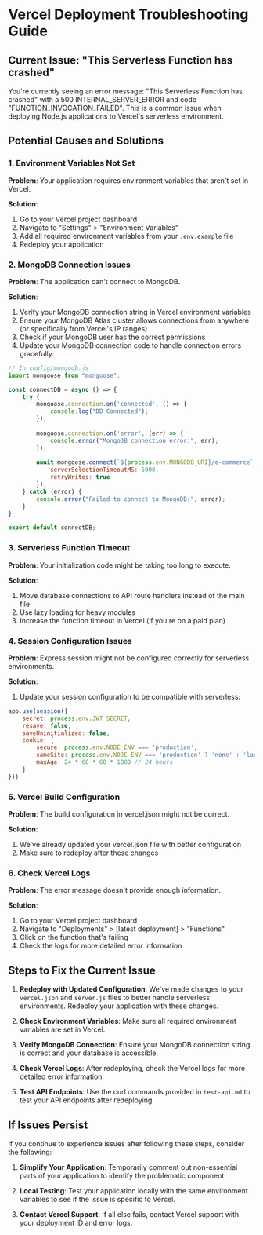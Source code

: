 # Vercel Deployment Troubleshooting Guide

## Current Issue: "This Serverless Function has crashed"

You're currently seeing an error message: "This Serverless Function has crashed" with a 500 INTERNAL_SERVER_ERROR and code "FUNCTION_INVOCATION_FAILED". This is a common issue when deploying Node.js applications to Vercel's serverless environment.

## Potential Causes and Solutions

### 1. Environment Variables Not Set

**Problem**: Your application requires environment variables that aren't set in Vercel.

**Solution**:
1. Go to your Vercel project dashboard
2. Navigate to "Settings" > "Environment Variables"
3. Add all required environment variables from your `.env.example` file
4. Redeploy your application

### 2. MongoDB Connection Issues

**Problem**: The application can't connect to MongoDB.

**Solution**:
1. Verify your MongoDB connection string in Vercel environment variables
2. Ensure your MongoDB Atlas cluster allows connections from anywhere (or specifically from Vercel's IP ranges)
3. Check if your MongoDB user has the correct permissions
4. Update your MongoDB connection code to handle connection errors gracefully:

```javascript
// In config/mongodb.js
import mongoose from "mongoose";

const connectDB = async () => {
    try {
        mongoose.connection.on('connected', () => {
            console.log("DB Connected");
        });
        
        mongoose.connection.on('error', (err) => {
            console.error("MongoDB connection error:", err);
        });
        
        await mongoose.connect(`${process.env.MONGODB_URI}/e-commerce`, {
            serverSelectionTimeoutMS: 5000,
            retryWrites: true
        });
    } catch (error) {
        console.error("Failed to connect to MongoDB:", error);
    }
}

export default connectDB;
```

### 3. Serverless Function Timeout

**Problem**: Your initialization code might be taking too long to execute.

**Solution**:
1. Move database connections to API route handlers instead of the main file
2. Use lazy loading for heavy modules
3. Increase the function timeout in Vercel (if you're on a paid plan)

### 4. Session Configuration Issues

**Problem**: Express session might not be configured correctly for serverless environments.

**Solution**:
1. Update your session configuration to be compatible with serverless:

```javascript
app.use(session({
    secret: process.env.JWT_SECRET,
    resave: false,
    saveUninitialized: false,
    cookie: { 
        secure: process.env.NODE_ENV === 'production',
        sameSite: process.env.NODE_ENV === 'production' ? 'none' : 'lax',
        maxAge: 24 * 60 * 60 * 1000 // 24 hours
    }
}))
```

### 5. Vercel Build Configuration

**Problem**: The build configuration in vercel.json might not be correct.

**Solution**:
1. We've already updated your vercel.json file with better configuration
2. Make sure to redeploy after these changes

### 6. Check Vercel Logs

**Problem**: The error message doesn't provide enough information.

**Solution**:
1. Go to your Vercel project dashboard
2. Navigate to "Deployments" > [latest deployment] > "Functions"
3. Click on the function that's failing
4. Check the logs for more detailed error information

## Steps to Fix the Current Issue

1. **Redeploy with Updated Configuration**: We've made changes to your `vercel.json` and `server.js` files to better handle serverless environments. Redeploy your application with these changes.

2. **Check Environment Variables**: Make sure all required environment variables are set in Vercel.

3. **Verify MongoDB Connection**: Ensure your MongoDB connection string is correct and your database is accessible.

4. **Check Vercel Logs**: After redeploying, check the Vercel logs for more detailed error information.

5. **Test API Endpoints**: Use the curl commands provided in `test-api.md` to test your API endpoints after redeploying.

## If Issues Persist

If you continue to experience issues after following these steps, consider the following:

1. **Simplify Your Application**: Temporarily comment out non-essential parts of your application to identify the problematic component.

2. **Local Testing**: Test your application locally with the same environment variables to see if the issue is specific to Vercel.

3. **Contact Vercel Support**: If all else fails, contact Vercel support with your deployment ID and error logs.
